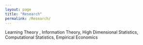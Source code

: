 ```yaml
---
layout: page
title: "Research"
permalink: /Research/
---
```


Learning Theory , Information Theory, High Dimensional Statistics, Computational Statistics, Empirical Economics


